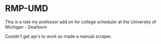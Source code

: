 # RMP-UMD
This is a rate my professor add on for college scheduler at the University of Michigan - Dearborn

Couldn't get api's to work so made a manual scraper.
